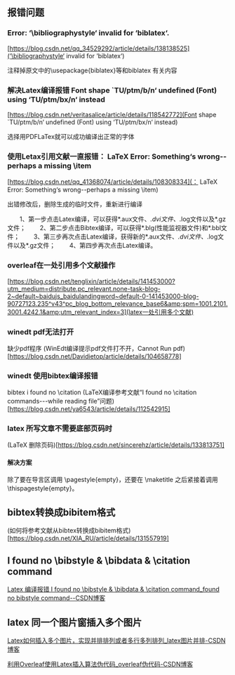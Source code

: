 
## 报错问题

### Error: ‘\bibliographystyle‘ invalid for ‘biblatex‘.

[https://blog.csdn.net/qq_34529292/article/details/138138525](‘\bibliographystyle‘ invalid for ‘biblatex‘)

注释掉原文中的\usepackage{biblatex}等和biblatex 有关内容

### 解决Latex编译报错 Font shape `TU/ptm/b/n‘ undefined (Font) using ‘TU/ptm/bx/n‘ instead

[https://blog.csdn.net/veritasalice/article/details/118542772](Font shape `TU/ptm/b/n‘ undefined (Font) using ‘TU/ptm/bx/n‘ instead)

选择用PDFLaTex就可以成功编译出正常的字体

### 使用Letax引用文献一直报错： LaTeX Error: Something‘s wrong--perhaps a missing \item

[https://blog.csdn.net/qq_41368074/article/details/108308334](： LaTeX Error: Something‘s wrong--perhaps a missing \item)

出错修改后，删除生成的临时文件，重新进行编译

　　1、第一步点击Latex编译，可以获得*.aux文件、*.dvi文件、*.log文件以及*.gz文件；
　　2、第二步点击Bibtex编译，可以获得*.blg(性能监视器文件)和*.bbl文件；
　　3、第三步再次点击Latex编译，获得新的*.aux文件、*.dvi文件、*.log文件以及*.gz文件；
　　4、第四步再次点击Latex编译。

### overleaf在一处引用多个文献操作

[https://blog.csdn.net/tenglixin/article/details/141453000?utm_medium=distribute.pc_relevant.none-task-blog-2~default~baidujs_baidulandingword~default-0-141453000-blog-90727123.235^v43^pc_blog_bottom_relevance_base6&amp;spm=1001.2101.3001.4242.1&amp;utm_relevant_index=3](latex一处引用多个文献)

### winedt pdf无法打开

缺少pdf程序
(WinEdt编译提示pdf文件打不开，Cannot Run pdf)[https://blog.csdn.net/Davidietop/article/details/104658778]

### winedt 使用bibtex编译报错

bibtex i found no \citation
(LaTeX编译参考文献“I found no \citation commands---while reading file”问题)[https://blog.csdn.net/ya6543/article/details/112542915]

### latex 所写文章不需要底部页码时

(LaTeX 删除页码)[https://blog.csdn.net/sincerehz/article/details/133813751]

#### 解决方案

除了要在导言区调用 \pagestyle{empty}，还要在 \maketitle 之后紧接着调用\thispagestyle{empty}。

## bibtex转换成bibitem格式

(如何将参考文献从bibtex转换成bibitem格式)[https://blog.csdn.net/XIA_RU/article/details/131557919]

## I found no \bibstyle & \bibdata & \citation command

[Latex 编译报错 I found no \bibstyle &amp; \bibdata &amp; \citation command_found no bibstyle command--CSDN博客](https://blog.csdn.net/qq_41554005/article/details/120711081)

## latex 同一个图片窗插入多个图片

[Latex如何插入多个图片，实现并排排列或者多行多列排列_latex图片并排-CSDN博客](https://blog.csdn.net/weixin_44044161/article/details/116736257)


[利用Overleaf使用Latex插入算法伪代码_overleaf伪代码-CSDN博客](https://blog.csdn.net/qq_45100200/article/details/132171188)
